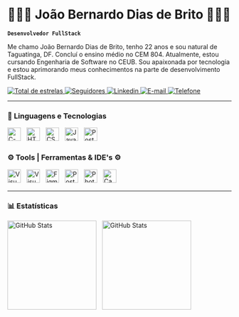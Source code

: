 # 👨🏾‍💻  João Bernardo Dias de Brito 👨🏾‍💻

**`Desenvolvedor FullStack`**

Me chamo João Bernardo Dias de Brito, tenho 22 anos e sou natural de Taguatinga, DF. Concluí o ensino médio no CEM 804. Atualmente, estou cursando Engenharia de Software no CEUB. Sou apaixonada por tecnologia e estou aprimorando meus conhecimentos na parte de desenvolvimento FullStack.

<p align="left">
    <a href="https://github.com/Bernardo061?tab=repositories&sort=stargazers">
        <img 
            alt="Total de estrelas" 
            title="Total de estrelas GitHub" 
            src="https://custom-icon-badges.demolab.com/github/stars/Bernardo061?color=236ad3&style=for-the-badge&labelColor=1155ba&logo=star&label=estrelas"
        />
    </a>
    <a href="https://github.com/Bernardo061?tab=following">
        <img 
            alt="Seguidores" 
            title="Me siga no GitHub" 
            src="https://custom-icon-badges.demolab.com/github/followers/Bernardo061?color=236ad3&labelColor=1155ba&style=for-the-badge&logo=github&label=Seguidores&logoColor=white"
        />
    </a>
    <a href="https://www.linkedin.com/in/joão-bernardo-dias-de-brito-181202358">
        <img 
            alt="Linkedin" 
            title="Me siga no Linkedin" 
            src="https://custom-icon-badges.demolab.com/github/followers/Bernardo061?color=236ad3&labelColor=1155ba&style=for-the-badge&logo=In&label=LinkedIn&logoColor=white"
        />
    </a>
    <a href="mailto:drip.designer16@hotmail.com" title="Me envie um e-mail">
        <img 
            alt="E-mail" 
            src="https://custom-icon-badges.demolab.com/github/followers/Bernardo061?color=236ad3&labelColor=1155ba&style=for-the-badge&logo=mail&label=drip.designer16@hotmail.com&logoColor=white"
        /> 
    </a>
    <a href="tel:+5561996353543" title="Me ligue">
        <img 
            alt="Telefone" 
            src="https://custom-icon-badges.demolab.com/github/followers/Bernardo061?color=236ad3&labelColor=1155ba&style=for-the-badge&logo=whatsapp&label=WhatsApp&logoColor=white"
        /> 
    </a>
</p>

---

### 🤖 Linguagens e Tecnologias

<img 
    align="left" 
    alt="C-Sharp"
    title="C-Sharp" 
    width="30px" 
    style="padding-right: 10px;" 
    src="https://cdn.jsdelivr.net/gh/devicons/devicon@latest/icons/csharp/csharp-original.svg" 
/>
<img 
    align="left" 
    alt="HTML"
    title="HTML" 
    width="30px" 
    style="padding-right: 10px;" 
    src="https://cdn.jsdelivr.net/gh/devicons/devicon@latest/icons/html5/html5-original.svg" 
/>
<img 
    align="left" 
    alt="CSS" 
    title="CSS"
    width="30px" 
    style="padding-right: 10px;" 
    src="https://cdn.jsdelivr.net/gh/devicons/devicon@latest/icons/css3/css3-original.svg" 
/>
<img 
    align="left" 
    alt="JavaScript" 
    title="JavaScript"
    width="30px" 
    style="padding-right: 10px;" 
    src="https://cdn.jsdelivr.net/gh/devicons/devicon@latest/icons/javascript/javascript-original.svg" 
/>
<img 
    align="left" 
    alt="PostgreSql" 
    title="PostgreSql"
    width="30px" 
    style="padding-right: 10px;" 
    src="https://cdn.jsdelivr.net/gh/devicons/devicon@latest/icons/postgresql/postgresql-original.svg" 
/>

<br/>
<br/>

### ⚙️ Tools | Ferramentas & IDE's ⚙️

<img 
    align="left" 
    alt="Visual Studio 2022" 
    title="Visual Studio 2022"
    width="30px" 
    style="padding-right: 10px;" 
    src="https://cdn.jsdelivr.net/gh/devicons/devicon@latest/icons/visualstudio/visualstudio-original.svg" 
/>
<img 
    align="left" 
    alt="Visual Studio Code" 
    title="Visual Studio Code"
    width="30px" 
    style="padding-right: 10px;" 
    src="https://cdn.jsdelivr.net/gh/devicons/devicon@latest/icons/vscode/vscode-original.svg" 
/>
<img 
    align="left" 
    alt="Figma" 
    title="Figma"
    width="30px" 
    style="padding-right: 10px;" 
    src="https://cdn.jsdelivr.net/gh/devicons/devicon@latest/icons/figma/figma-original.svg" 
/>
<img 
    align="left" 
    alt="PostgreSql" 
    title="PostgreSql"
    width="30px" 
    style="padding-right: 10px;" 
    src="https://cdn.jsdelivr.net/gh/devicons/devicon@latest/icons/postgresql/postgresql-original.svg" 
/>
<img 
    align="left" 
    alt="Photoshop" 
    title="Potoshop"
    width="30px" 
    style="padding-right: 10px;" 
    src="https://cdn.jsdelivr.net/gh/devicons/devicon@latest/icons/photoshop/photoshop-original.svg" 
/>
<img 
    align="left" 
    alt="Canva" 
    title="Canva"
    width="30px" 
    style="padding-right: 10px;" 
    src="https://cdn.jsdelivr.net/gh/devicons/devicon@latest/icons/canva/canva-original.svg" 
/>

<br>
<br>

---


### 📊 Estatísticas

<p>
  <img 
    align="left" 
    alt="GitHub Stats" 
    height="200" 
    style="padding-right: 10px;" 
    src="https://github-readme-stats.vercel.app/api?username=Bernardo061&show_icons=true&theme=tokyonight&include_all_commits=true&locale=pt-br" 
  />

<img 
      align="left" 
      alt="GitHub Stats" 
      height="200" 
      src="https://github-readme-stats.vercel.app/api/top-langs/?username=Bernardo061&theme=tokyonight&layout=compact&custom_title=Tecnologias&langs_count=9" 
  />

</p>

